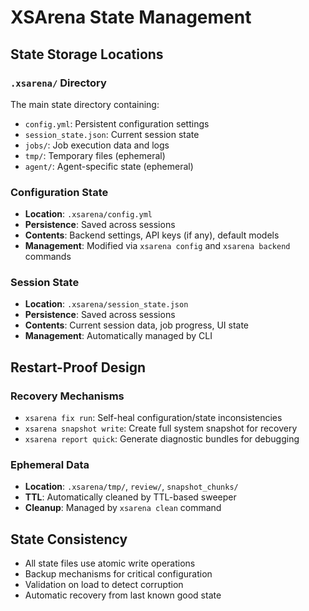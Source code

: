 # XSArena State Management

## State Storage Locations

### `.xsarena/` Directory
The main state directory containing:
- `config.yml`: Persistent configuration settings
- `session_state.json`: Current session state
- `jobs/`: Job execution data and logs
- `tmp/`: Temporary files (ephemeral)
- `agent/`: Agent-specific state (ephemeral)

### Configuration State
- **Location**: `.xsarena/config.yml`
- **Persistence**: Saved across sessions
- **Contents**: Backend settings, API keys (if any), default models
- **Management**: Modified via `xsarena config` and `xsarena backend` commands

### Session State
- **Location**: `.xsarena/session_state.json`
- **Persistence**: Saved across sessions
- **Contents**: Current session data, job progress, UI state
- **Management**: Automatically managed by CLI

## Restart-Proof Design

### Recovery Mechanisms
- `xsarena fix run`: Self-heal configuration/state inconsistencies
- `xsarena snapshot write`: Create full system snapshot for recovery
- `xsarena report quick`: Generate diagnostic bundles for debugging

### Ephemeral Data
- **Location**: `.xsarena/tmp/`, `review/`, `snapshot_chunks/`
- **TTL**: Automatically cleaned by TTL-based sweeper
- **Cleanup**: Managed by `xsarena clean` command

## State Consistency
- All state files use atomic write operations
- Backup mechanisms for critical configuration
- Validation on load to detect corruption
- Automatic recovery from last known good state
